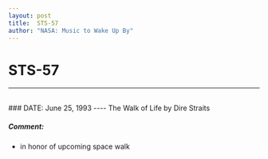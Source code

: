 ```yaml
---
layout: post
title:  STS-57
author: "NASA: Music to Wake Up By"
---
```


# STS-57
----
<br/>
### DATE: June 25, 1993
----
The Walk of Life by Dire Straits

##### Comment:
* in honor of upcoming space walk
